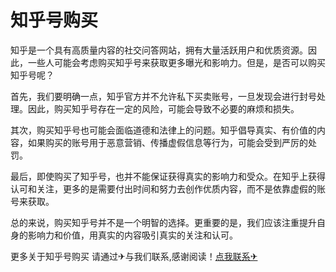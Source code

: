 # 知乎号购买

知乎是一个具有高质量内容的社交问答网站，拥有大量活跃用户和优质资源。因此，一些人可能会考虑购买知乎号来获取更多曝光和影响力。但是，是否可以购买知乎号呢？

首先，我们要明确一点，知乎官方并不允许私下买卖账号，一旦发现会进行封号处理。因此，购买知乎号存在一定的风险，可能会导致不必要的麻烦和损失。

其次，购买知乎号也可能会面临道德和法律上的问题。知乎倡导真实、有价值的内容，如果购买的账号用于恶意营销、传播虚假信息等行为，可能会受到严厉的处罚。

最后，即使购买了知乎号，也并不能保证获得真实的影响力和受众。在知乎上获得认可和关注，更多的是需要付出时间和努力去创作优质内容，而不是依靠虚假的账号来获取。

总的来说，购买知乎号并不是一个明智的选择。更重要的是，我们应该注重提升自身的影响力和价值，用真实的内容吸引真实的关注和认可。

更多关于知乎号购买 请通过✈与我们联系,感谢阅读！[点我联系✈](https://edge.G208.com)